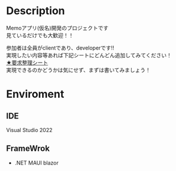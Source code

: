 # Description
Memoアプリ(仮名)開発のプロジェクトです  
見ているだけでも大歓迎！！  

参加者は全員がclientであり、developerです!!  
実現したい内容等あれば下記シートにどんどん追加してみてください！  
[★要求整理シート](https://docs.google.com/spreadsheets/d/1OxhR7e8d04r2ihT1_qWfVzv2kCursnfdE4WwSBiG67A/edit?usp=sharing)  
実現できるのかどうかは気にせず、まずは書いてみましょう！  

# Enviroment
## IDE
Visual Studio 2022
## FrameWrok
* .NET MAUI blazor
